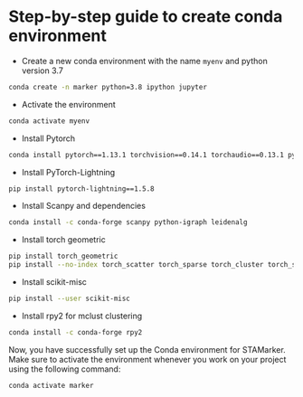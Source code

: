 # Step-by-step guide to create conda environment
-  Create a new conda environment with the name `myenv` and python version 3.7
``` bash
conda create -n marker python=3.8 ipython jupyter
```

-  Activate the environment

  
``` bash
conda activate myenv
```

- Install Pytorch
``` bash
conda install pytorch==1.13.1 torchvision==0.14.1 torchaudio==0.13.1 pytorch-cuda=11.7 -c pytorch -c nvidia
```

- Install PyTorch-Lightning
``` bash
pip install pytorch-lightning==1.5.8
```

- Install Scanpy and dependencies
``` bash
conda install -c conda-forge scanpy python-igraph leidenalg
```

- Install torch geometric
``` bash
pip install torch_geometric
pip install --no-index torch_scatter torch_sparse torch_cluster torch_spline_conv -f https://data.pyg.org/whl/torch-1.13.1+cu117.html
```

- Install scikit-misc
``` bash
pip install --user scikit-misc
```
- Install rpy2 for mclust clustering

``` bash
conda install -c conda-forge rpy2
```
Now, you have successfully set up the Conda environment for STAMarker.
Make sure to activate the environment whenever you work on your project using the following command:
```
conda activate marker
```
